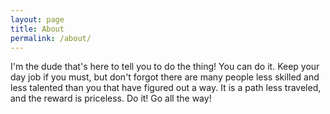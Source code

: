 ```yaml
---
layout: page
title: About
permalink: /about/
---
```


I'm the dude that's here to tell you to do the thing! You can do it. Keep your day job if you must, but don't forgot there are many people less skilled and less talented than you that have figured out a way. It is a path less traveled, and the reward is priceless. Do it! Go all the way!
